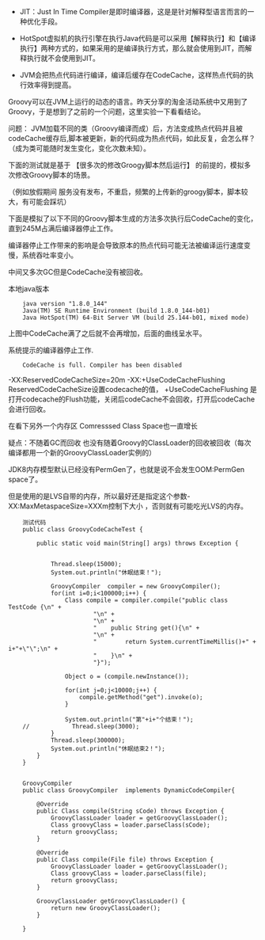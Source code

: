 * JIT：Just In Time Compiler是即时编译器，这是是针对解释型语言而言的一种优化手段。

* HotSpot虚拟机的执行引擎在执行Java代码是可以采用【解释执行】和【编译执行】两种方式的，如果采用的是编译执行方式，那么就会使用到JIT，而解释执行就不会使用到JIT。

* JVM会把热点代码进行编译，编译后缓存在CodeCache，这样热点代码的执行效率得到提高。



Groovy可以在JVM上运行的动态的语言。昨天分享的淘金活动系统中又用到了Groovy，于是想到了之前的一个问题，这里实验一下看看结论。

问题：
JVM加载不同的类（Groovy编译而成）后，方法变成热点代码并且被codeCache缓存后,脚本被更新，新的代码成为热点代码，如此反复，会怎么样？（成为类可能随时发生变化，变化次数未知）。



下面的测试就是基于 【很多次的修改Groogy脚本然后运行】 的前提的，模拟多次修改Groovy脚本的场景。

（例如放假期间 服务没有发布，不重启，频繁的上传新的groogy脚本，脚本较大，有可能会踩坑）



下面是模拟了以下不同的Groovy脚本生成的方法多次执行后CodeCache的变化，直到245M占满后编译器停止工作。

编译器停止工作带来的影响是会导致原本的热点代码可能无法被编译运行速度变慢，系统吞吐率变小。

中间又多次GC但是CodeCache没有被回收。

本地java版本

        java version "1.8.0_144"
        Java(TM) SE Runtime Environment (build 1.8.0_144-b01)
        Java HotSpot(TM) 64-Bit Server VM (build 25.144-b01, mixed mode)



上图中CodeCache满了之后就不会再增加，后面的曲线呈水平。

系统提示的编译器停止工作.
           
        CodeCache is full. Compiler has been disabled
        


-XX:ReservedCodeCacheSize=20m  -XX:+UseCodeCacheFlushing 
ReservedCodeCacheSize设置codecache的值， +UseCodeCacheFlushing  是打开codecache的Flush功能，关闭后codeCache不会回收，打开后codeCache会进行回收。

在看下另外一个内存区 Comresssed Class Space也一直增长

疑点：不随着GC而回收 也没有随着Groovy的ClassLoader的回收被回收（每次编译都用一个新的GroovyClassLoader实例的）

JDK8内存模型默认已经没有PermGen了，也就是说不会发生OOM:PermGen space了。

但是使用的是LVS自带的内存，所以最好还是指定这个参数-XX:MaxMetaspaceSize=XXXm控制下大小 ，否则就有可能吃光LVS的内存。





        测试代码
        public class GroovyCodeCacheTest {
         
            public static void main(String[] args) throws Exception {
         
         
                Thread.sleep(15000);
                System.out.println("休眠结束！");
         
                GroovyCompiler  compiler = new GroovyCompiler();
                for(int i=0;i<100000;i++) {
                    Class compile = compiler.compile("public class TestCode {\n" +
                            "\n" +
                            "\n" +
                            "    public String get(){\n" +
                            "\n" +
                            "        return System.currentTimeMillis()+" + i+"+\"\";\n" +
                            "    }\n" +
                            "}");
         
                    Object o = (compile.newInstance());
         
                    for(int j=0;j<10000;j++) {
                        compile.getMethod("get").invoke(o);
                    }
         
                    System.out.println("第"+i+"个结束！");
        //            Thread.sleep(3000);
                }
                Thread.sleep(300000);
                System.out.println("休眠结束2！");
            }
        }


        GroovyCompiler
        public class GroovyCompiler  implements DynamicCodeCompiler{
         
            @Override
            public Class compile(String sCode) throws Exception {
                GroovyClassLoader loader = getGroovyClassLoader();
                Class groovyClass = loader.parseClass(sCode);
                return groovyClass;
            }
         
            @Override
            public Class compile(File file) throws Exception {
                GroovyClassLoader loader = getGroovyClassLoader();
                Class groovyClass = loader.parseClass(file);
                return groovyClass;
            }
         
            GroovyClassLoader getGroovyClassLoader() {
                return new GroovyClassLoader();
            }
         
        }
        
        
